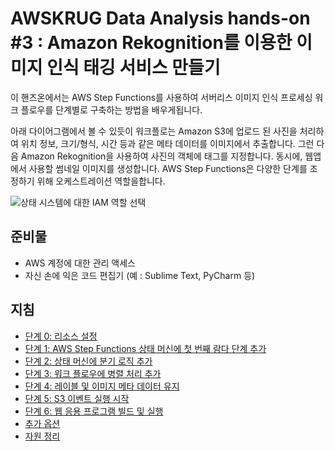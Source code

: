# AWSKRUG Data Analysis hands-on #3 : Amazon Rekognition를 이용한 이미지 인식 태깅 서비스 만들기

이 핸즈온에서는 AWS Step Functions를 사용하여 서버리스 이미지 인식 프로세싱 워크 플로우를 단계별로 구축하는 방법을 배우게됩니다.

아래 다이어그램에서 볼 수 있듯이 워크플로는 Amazon S3에 업로드 된 사진을 처리하여 위치 정보, 크기/형식, 시간 등과 같은 메타 데이터를 이미지에서 추출합니다. 그런 다음 Amazon Rekognition을 사용하여 사진의 객체에 태그를 지정합니다. 동시에, 웹앱에서 사용할 썸네일 이미지를 생성합니다. AWS Step Functions은 다양한 단계를 조정하기 위해 오케스트레이션 역할을합니다.

![상태 시스템에 대한 IAM 역할 선택](../images/photo-processing-backend-diagram.png)

## 준비물

- AWS 계정에 대한 관리 액세스
- 자신 손에 익은 코드 편집기 (예 : Sublime Text, PyCharm 등)

## 지침

* [단계 0: 리소스 설정](step-0.md)
* [단계 1: AWS Step Functions 상태 머신에 첫 번째 람다 단계 추가](step-1.md)
* [단계 2: 상태 머신에 분기 로직 추가](step-2.md)
* [단계 3: 워크 플로우에 병렬 처리 추가](step-3.md)
* [단계 4: 레이블 및 이미지 메타 데이터 유지](step-4.md)
* [단계 5: S3 이벤트 실행 시작](step-5.md)
* [단계 6: 웹 응용 프로그램 빌드 및 실행](step-6.md)
* [추가 옵션](additional-steps.md)
* [자원 정리](clean-up.md)
